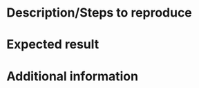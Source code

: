 
# Description/Steps to reproduce

<!--
If feature: A description of the feature
If bug: Steps to reproduce + link to sample repo
-->

# Expected result

<!--
Also, include actual results if bug
-->

# Additional information
